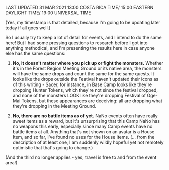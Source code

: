 LAST UPDATED 31 MAR 2021 13:00 COSTA RICA TIME/ 15:00 EASTERN DAYLIGHT TIME/ 19:00 UNIVERSAL TIME

(Yes, my timestamp is that detailed, because I'm going to be updating later today if all goes well.)

So I usually try to keep a lot of detail for events, and I intend to do the same here! But I had some pressing questions to research before I got into anything methodical, and I'm presenting the results here in case anyone else has the same questions:

1) **No, it doesn't matter where you pick up or fight the monsters.** Whether it's in the Forest Region Meeting Ground or its native area, the monsters will have the same drops and count the same for the same quests. It looks like the drops outside the Festival haven't updated their icons as of this writing - Sacer, for instance, in Base Camp looks like they're dropping Hunter Tokens, which they're not since the festival dropped, and none of the monsters LOOK like they're dropping Festival of Oge-Mai Tokens, but these appearances are deceiving: all are dropping what they're dropping in the Meeting Ground.

2) **No, there are no battle items as of yet.** NaNo events often have really sweet items as a reward, but it's unsurprising that this Camp NaNo has no weapons this early, especially since many Camp events have no battle items at all. Anything that's not shown on an avatar is a House Item, and so far, I've found no uses for the House Items. (... from the description of at least one, I am suddenly wildly hopeful yet not remotely optimistic that that's going to change.)

(And the third no longer applies - yes, travel is free to and from the event area!)